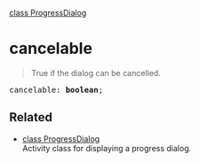 [class ProgressDialog](ProgressDialog.md)

# cancelable

> True if the dialog can be cancelled.

<pre class="docgen_signature">cancelable: <b>boolean</b>;</pre>

## Related

- [<!--{ref:class}-->class ProgressDialog](ProgressDialog.md) \
    Activity class for displaying a progress dialog.
